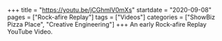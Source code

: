 +++
title = "https://youtu.be/jCGhmlV0mXs"
startdate = "2020-09-08"
pages = ["Rock-afire Replay"]
tags = ["Videos"]
categories = ["ShowBiz Pizza Place", "Creative Engineering"]
+++
An early Rock-afire Replay YouTube Video.
